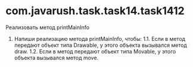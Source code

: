 # com.javarush.task.task14.task1412
Реализовать метод printMainInfo

1. Напиши реализацию метода printMainInfo, чтобы:
1.1. Если в метод передают объект типа Drawable, у этого объекта вызывался метод draw.
1.2. Если в метод передают объект типа Movable, у этого объекта вызывался метод move.

